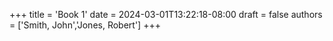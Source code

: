 +++
title = 'Book 1'
date = 2024-03-01T13:22:18-08:00
draft = false
authors = ['Smith, John','Jones, Robert']
+++
